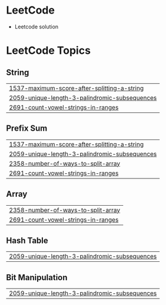 # LeetCode
- Leetcode solution 

<!---LeetCode Topics Start-->
# LeetCode Topics
## String
|  |
| ------- |
| [1537-maximum-score-after-splitting-a-string](https://github.com/srshadhin/LeetCode/tree/master/1537-maximum-score-after-splitting-a-string) |
| [2059-unique-length-3-palindromic-subsequences](https://github.com/srshadhin/LeetCode/tree/master/2059-unique-length-3-palindromic-subsequences) |
| [2691-count-vowel-strings-in-ranges](https://github.com/srshadhin/LeetCode/tree/master/2691-count-vowel-strings-in-ranges) |
## Prefix Sum
|  |
| ------- |
| [1537-maximum-score-after-splitting-a-string](https://github.com/srshadhin/LeetCode/tree/master/1537-maximum-score-after-splitting-a-string) |
| [2059-unique-length-3-palindromic-subsequences](https://github.com/srshadhin/LeetCode/tree/master/2059-unique-length-3-palindromic-subsequences) |
| [2358-number-of-ways-to-split-array](https://github.com/srshadhin/LeetCode/tree/master/2358-number-of-ways-to-split-array) |
| [2691-count-vowel-strings-in-ranges](https://github.com/srshadhin/LeetCode/tree/master/2691-count-vowel-strings-in-ranges) |
## Array
|  |
| ------- |
| [2358-number-of-ways-to-split-array](https://github.com/srshadhin/LeetCode/tree/master/2358-number-of-ways-to-split-array) |
| [2691-count-vowel-strings-in-ranges](https://github.com/srshadhin/LeetCode/tree/master/2691-count-vowel-strings-in-ranges) |
## Hash Table
|  |
| ------- |
| [2059-unique-length-3-palindromic-subsequences](https://github.com/srshadhin/LeetCode/tree/master/2059-unique-length-3-palindromic-subsequences) |
## Bit Manipulation
|  |
| ------- |
| [2059-unique-length-3-palindromic-subsequences](https://github.com/srshadhin/LeetCode/tree/master/2059-unique-length-3-palindromic-subsequences) |
<!---LeetCode Topics End-->